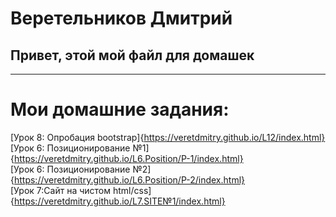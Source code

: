 # Веретельников Дмитрий  
## Привет, этой мой файл для домашек  
 ***  
# Мои домашние задания:  
 [Урок 8: Опробация bootstrap]{https://veretdmitry.github.io/L12/index.html}  
 [Урок 6: Позиционирование №1]{https://veretdmitry.github.io/L6.Position/P-1/index.html}  
 [Урок 6: Позиционирование №2]{https://veretdmitry.github.io/L6.Position/P-2/index.html}  
 [Урок 7:Сайт на чистом html/css]{https://veretdmitry.github.io/L7.SITE№1/index.html}  
